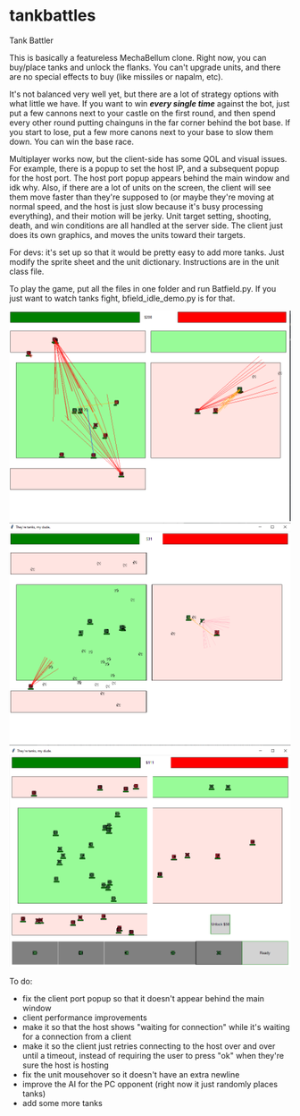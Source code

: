 # tankbattles
Tank Battler

This is basically a featureless MechaBellum clone. Right now, you can buy/place tanks and unlock the flanks. You can't upgrade units, and there are no special effects to buy (like missiles or napalm, etc).

It's not balanced very well yet, but there are a lot of strategy options with what little we have. If you want to win ***every single time*** against the bot, just put a few cannons next to your castle on the first round, and then spend every other round putting chainguns in the far corner behind the bot base. If you start to lose, put a few more canons next to your base to slow them down. You can win the base race.

Multiplayer works now, but the client-side has some QOL and visual issues. For example, there is a popup to set the host IP, and a subsequent popup for the host port. The host port popup appears behind the main window and idk why. Also, if there are a lot of units on the screen, the client will see them move faster than they're supposed to (or maybe they're moving at normal speed, and the host is just slow because it's busy processing everything), and their motion will be jerky. Unit target setting, shooting, death, and win conditions are all handled at the server side. The client just does its own graphics, and moves the units toward their targets.

For devs: it's set up so that it would be pretty easy to add more tanks. Just modify the sprite sheet and the unit dictionary. Instructions are in the unit class file.

To play the game, put all the files in one folder and run Batfield.py. If you just want to watch tanks fight, bfield_idle_demo.py is for that.

![image info](screenshots/Screenshot1.png)
![image info](screenshots/Screenshot2.png)
![image info](screenshots/Screenshot3.png)

To do:
- fix the client port popup so that it doesn't appear behind the main window
- client performance improvements
- make it so that the host shows "waiting for connection" while it's waiting for a connection from a client
- make it so the client just retries connecting to the host over and over until a timeout, instead of requiring the user to press "ok"  when they're sure the host is hosting
- fix the unit mousehover so it doesn't have an extra newline
- improve the AI for the PC opponent (right now it just randomly places tanks)
- add some more tanks
